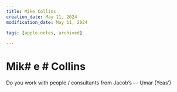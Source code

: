 ```yaml
---
title: Mike Collins
creation_date: May 11, 2024
modification_date: May 11, 2024

tags: [apple-notes, archived]

---
```



# Mik# e # Collins 

Do you work with people / consultants from Jacob’s — Umar (Yeas’)
